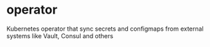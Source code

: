 # operator
Kubernetes operator that sync secrets and configmaps from external systems like Vault, Consul and others
